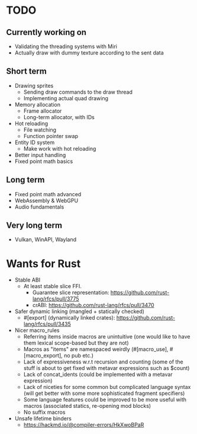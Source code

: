 # TODO

## Currently working on

- Validating the threading systems with Miri
- Actually draw with dummy texture according to the sent data

## Short term

- Drawing sprites
  - Sending draw commands to the draw thread
  - Implementing actual quad drawing
- Memory allocation
  - Frame allocator
  - Long-term allocator, with IDs
- Hot reloading
  - File watching
  - Function pointer swap
- Entity ID system
  - Make work with hot reloading
- Better input handling
- Fixed point math basics

## Long term

- Fixed point math advanced
- WebAssembly & WebGPU
- Audio fundamentals

## Very long term

- Vulkan, WinAPI, Wayland

# Wants for Rust

- Stable ABI
  - At least stable slice FFI.
    - Guarantee slice representation: https://github.com/rust-lang/rfcs/pull/3775
    - crABI: https://github.com/rust-lang/rfcs/pull/3470
- Safer dynamic linking (mangled + statically checked)
  - #[export] (dynamically linked crates): https://github.com/rust-lang/rfcs/pull/3435
- Nicer macro_rules
  - Referring items inside macros are unintuitive (one would like to have them lexical scope-based but they are not)
  - Macros as "items" are namespaced weirdly (#[macro_use], #[macro_export], no pub etc.)
  - Lack of expressiveness w.r.t recursion and counting (some of the stuff is about to get fixed with metavar expressions such as $count)
  - Lack of concat_idents (could be implemented with a metavar expression)
  - Lack of niceties for some common but complicated language syntax (will get better with some more sophisticated fragment specifiers)
  - Some language features could be improved to be more useful with macros (associated statics, re-opening mod blocks)
  - No suffix macros
- Unsafe lifetime binders
  - https://hackmd.io/@compiler-errors/HkXwoBPaR
